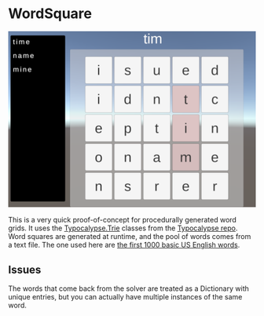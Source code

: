 # WordSquare

![](docs/images/WordSquare.png)

This is a very quick proof-of-concept for procedurally generated word grids. It uses the [Typocalypse.Trie](https://geekyisawesome.blogspot.com/2010/07/typocalypse.html) classes from the [Typocalypse repo](https://code.google.com/archive/p/typocalypse/source/default/source). Word squares are generated at runtime, and the pool of words comes from a text file. The one used here are [the first 1000 basic US English words](https://gist.github.com/deekayen/4148741).

## Issues

The words that come back from the solver are treated as a Dictionary with unique entries, but you can actually have multiple instances of the same word.
